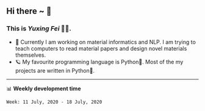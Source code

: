 ## Hi there ~ 👋
### This is *Yuxing Fei* 🧑🏻. ‍

- 🚀 Currently I am working on material informatics and NLP. I am trying to teach computers to read material papers and design novel materials themselves. 
- 🪐 My favourite programming language is Python🐍. Most of the my projects are written in Python🐍.

----
📊 **Weekly development time**
<!--START_SECTION:waka-->
```text
Week: 11 July, 2020 - 18 July, 2020


```
<!--END_SECTION:waka-->
